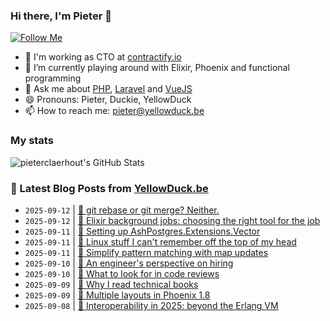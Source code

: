 ### Hi there, I'm Pieter 👋  
[![Follow Me](https://img.shields.io/github/followers/pieterclaerhout?label=Follow&style=social)](https://github.com/pieterclaerhout)

- 🏢 I'm working as CTO at [contractify.io](https://contractify.io)
- 🌱 I’m currently playing around with Elixir, Phoenix and functional programming
- 💬 Ask me about [PHP](https://php.net), [Laravel](http://laravel.com) and [VueJS](https://vuejs.org)
- 😄 Pronouns: Pieter, Duckie, YellowDuck
- 📫 How to reach me: pieter@yellowduck.be

### My stats

![pieterclaerhout's GitHub Stats](https://github-readme-stats.vercel.app/api?username=pieterclaerhout&show_icons=true&count_private=true&line_height=40)

### 📩 Latest Blog Posts from [YellowDuck.be](https://www.yellowduck.be/)
<!-- BLOG-POST-LIST:START -->
- `2025-09-12` | [🔗 git rebase or git merge? Neither.](https://www.yellowduck.be/posts/git-rebase-or-git-merge-neither-jeffrey-rennie-medium)  
- `2025-09-12` | [🔗 Elixir background jobs: choosing the right tool for the job](https://www.yellowduck.be/posts/elixir-background-jobs-choosing-the-right-tool-for-the-job)  
- `2025-09-11` | [🐥 Setting up AshPostgres.Extensions.Vector](https://www.yellowduck.be/posts/setting-up-ashpostgres-extensions-vector)  
- `2025-09-11` | [🔗 Linux stuff I can&#39;t remember off the top of my head](https://www.yellowduck.be/posts/linux-stuff-i-cant-remember-off-the-top-of-my-head)  
- `2025-09-11` | [🔗 Simplify pattern matching with map updates](https://www.yellowduck.be/posts/simplify-pattern-matching-with-map-updates)  
- `2025-09-10` | [🔗 An engineer&#39;s perspective on hiring](https://www.yellowduck.be/posts/an-engineers-perspective-on-hiring)  
- `2025-09-10` | [🔗 What to look for in code reviews](https://www.yellowduck.be/posts/what-to-look-for-in-code-reviews)  
- `2025-09-09` | [🔗 Why I read technical books](https://www.yellowduck.be/posts/why-i-read-technical-books)  
- `2025-09-09` | [🔗 Multiple layouts in Phoenix 1.8](https://www.yellowduck.be/posts/multiple-layouts-in-phoenix-1-8)  
- `2025-09-08` | [🔗 Interoperability in 2025: beyond the Erlang VM](https://www.yellowduck.be/posts/interoperability-in-2025-beyond-the-erlang-vm)  

<!-- BLOG-POST-LIST:END -->
